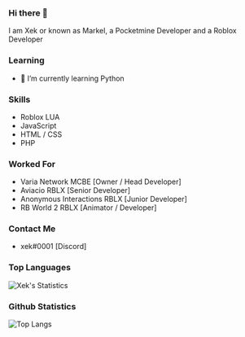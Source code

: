 ### Hi there 👋

I am Xek or known as Markel, a Pocketmine Developer and a Roblox Developer 

### Learning
- 🌱 I’m currently learning Python

### Skills
- Roblox LUA
- JavaScript
- HTML / CSS
- PHP 

### Worked For 
- Varia Network MCBE [Owner / Head Developer]
- Aviacio RBLX [Senior Developer]
- Anonymous Interactions RBLX [Junior Developer]
- RB World 2 RBLX [Animator / Developer]
### Contact Me 
- xek#0001 [Discord]

### Top Languages

![Xek's Statistics](https://github-readme-stats.vercel.app/api/top-langs/?username=Xekyy&show_icons=true&theme=radical)

### Github Statistics

![Top Langs](https://github-readme-stats.vercel.app/api?username=Xekyy&count_private=true&show_icons=true&theme=radical)
